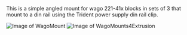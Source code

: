 This is a simple angled mount for wago 221-41x blocks in sets of 3 that mount to a din rail using the Trident power supply din rail clip. 

![Image of WagoMount](https://github.com/LoganFraser/VoronMods/blob/main/WagoMounts/WagoMounts.png)
![Image of WagoMounts4Extrusion](https://github.com/LoganFraser/VoronMods/blob/main/WagoMounts/WagoMounts4Extrusion.png)
